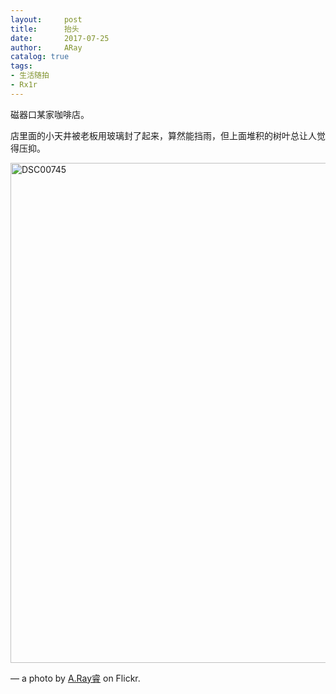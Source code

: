 ```yaml
---
layout:     post
title:      抬头
date:       2017-07-25
author:     ARay
catalog: true
tags:
- 生活随拍
- Rx1r
---
```


磁器口某家咖啡店。

店里面的小天井被老板用玻璃封了起来，算然能挡雨，但上面堆积的树叶总让人觉得压抑。



<a data-flickr-embed="true" data-header="true" data-footer="true"  href="https://www.flickr.com/photos/sumerblue/31094603981/in/dateposted-public/" title="DSC00745"><img src="https://farm6.staticflickr.com/5335/31094603981_a1aec783e5_c.jpg" width="800" height="800" alt="DSC00745"></a><script async src="//embedr.flickr.com/assets/client-code.js" charset="utf-8"></script>

—
a photo by [A.Ray睿][1] on Flickr.

[1]:	http://www.flickr.com/photos/sumerblue/